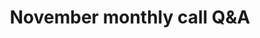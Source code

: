 ---
title: November monthly call Q&A
tags:
 - Monthly calls
excerpt: Attendees at the [November monthly call](https://digital.gov/event/2024/11/21/uswds-monthly-call-november-2024/) asked about the new Figma design kit, how the direction of USWDS would affect the current codebase, and more.
preview_url: https://github.com/uswds/uswds/discussions/6252
---
